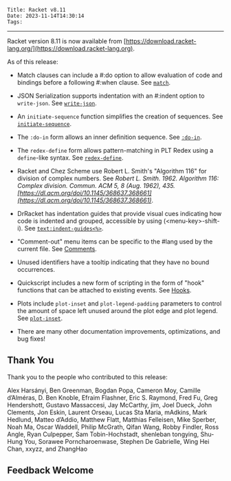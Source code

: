     Title: Racket v8.11
    Date: 2023-11-14T14:30:14
    Tags:

----------------------------------------------------------------------

Racket version 8.11 is now available from [https://download.racket-lang.org/](https://download.racket-lang.org).

As of this release:

- Match clauses can include a #:do option to allow evaluation of code and bindings before a following #:when clause. See [`match`](https://docs.racket-lang.org/reference/match.html#%28form._%28%28lib._racket%2Fmatch..rkt%29._match%29%29).

- JSON Serialization supports indentation with an #:indent option to `write-json`. See [`write-json`](https://docs.racket-lang.org/json/index.html#%28def._%28%28lib._json%2Fmain..rkt%29._write-json%29%29).

- An `initiate-sequence` function simplifies the creation of sequences. See [`initiate-sequence`](https://docs.racket-lang.org/reference/sequences.html#%28def._%28%28lib._racket%2Fsequence..rkt%29._initiate-sequence%29%29).

- The `:do-in` form allows an inner definition sequence. See [`:do-in`](https://docs.racket-lang.org/reference/for.html#%28form._%28%28lib._racket%2Fprivate%2Fbase..rkt%29._~3ado-in%29%29).

- The `redex-define` form allows pattern-matching in PLT Redex using a `define`-like syntax. See [`redex-define`](https://docs.racket-lang.org/redex/reference.html#%28form._%28%28lib._redex%2Freduction-semantics..rkt%29._redex-define%29%29).

- Racket and Chez Scheme use Robert L. Smith's "Algorithm 116" for division of complex numbers. See *Robert L. Smith. 1962. Algorithm 116: Complex division. Commun. ACM 5, 8 (Aug. 1962), 435.
[https://dl.acm.org/doi/10.1145/368637.368661](https://dl.acm.org/doi/10.1145/368637.368661)*.

- DrRacket has indentation guides that provide visual cues indicating how code is indented and grouped, accessible by using (\<menu-key\>-shift-i). See [ `text:indent-guides<%>`](https://docs.racket-lang.org/framework/Text.html#%28def._%28%28lib._framework%2Fmain..rkt%29._text~3aindent-guides~3c~25~3e%29%29).

- "Comment-out" menu items can be specific to the #lang used by the current file. See [Comments](https://docs.racket-lang.org/tools/lang-languages-customization.html#(idx._(gentag._13._(lib._scribblings%2Ftools%2Ftools..scrbl)))).

- Unused identifiers have a tooltip indicating that they have no bound occurrences.

- Quickscript includes a new form of scripting in the form of "hook" functions that can be attached to existing events. See [Hooks](https://docs.racket-lang.org/quickscript/index.html#%28part._.Hooks%29).

- Plots include `plot-inset` and `plot-legend-padding` parameters to control the amount of space left unused around the plot edge and plot legend. See [`plot-inset`](https://docs.racket-lang.org/plot/params.html#%28def._%28%28lib._plot%2Fmain..rkt%29._plot-inset%29%29).

- There are many other documentation improvements, optimizations, and bug fixes!

## Thank You

Thank you to the people who contributed to this release:

Alex Harsányi, Ben Greenman, Bogdan Popa, Cameron Moy, Camille
d’Alméras, D. Ben Knoble, Efraim Flashner, Eric S. Raymond, Fred Fu,
Greg Hendershott, Gustavo Massaccesi, Jay McCarthy, jim, Joel Dueck,
John Clements, Jon Eskin, Laurent Orseau, Lucas Sta Maria, mAdkins, Mark
Hedlund, Matteo d’Addio, Matthew Flatt, Matthias Felleisen, Mike
Sperber, Noah Ma, Oscar Waddell, Philip McGrath, Qifan Wang, Robby
Findler, Ross Angle, Ryan Culpepper, Sam Tobin-Hochstadt, shenleban
tongying, Shu-Hung You, Sorawee Porncharoenwase, Stephen De Gabrielle,
Wing Hei Chan, xxyzz, and ZhangHao

Feedback Welcome
----------------------------------------------------------------------

<!-- more -->

